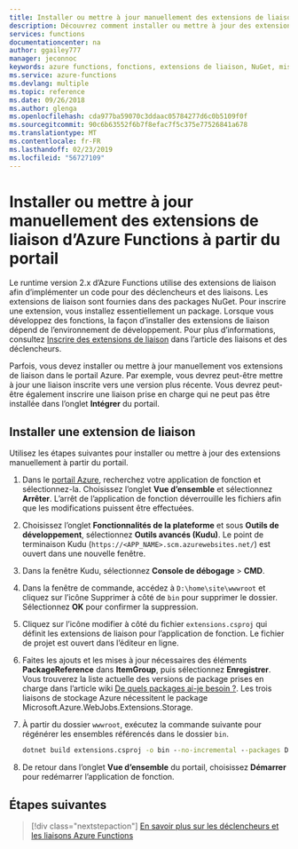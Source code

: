 ```yaml
---
title: Installer ou mettre à jour manuellement des extensions de liaison d’Azure Functions
description: Découvrez comment installer ou mettre à jour des extensions de liaison d’Azure Functions pour les applications de fonction déployées.
services: functions
documentationcenter: na
author: ggailey777
manager: jeconnoc
keywords: azure functions, fonctions, extensions de liaison, NuGet, mises à jour
ms.service: azure-functions
ms.devlang: multiple
ms.topic: reference
ms.date: 09/26/2018
ms.author: glenga
ms.openlocfilehash: cda977ba59070c3ddaac05784277d6c0b5109f0f
ms.sourcegitcommit: 90c6b63552f6b7f8efac7f5c375e77526841a678
ms.translationtype: MT
ms.contentlocale: fr-FR
ms.lasthandoff: 02/23/2019
ms.locfileid: "56727109"
---
```

# <a name="manually-install-or-update-azure-functions-binding-extensions-from-the-portal"></a>Installer ou mettre à jour manuellement des extensions de liaison d’Azure Functions à partir du portail

Le runtime version 2.x d’Azure Functions utilise des extensions de liaison afin d’implémenter un code pour des déclencheurs et des liaisons. Les extensions de liaison sont fournies dans des packages NuGet. Pour inscrire une extension, vous installez essentiellement un package. Lorsque vous développez des fonctions, la façon d’installer des extensions de liaison dépend de l’environnement de développement. Pour plus d’informations, consultez [Inscrire des extensions de liaison](./functions-bindings-register.md) dans l’article des liaisons et des déclencheurs.

Parfois, vous devez installer ou mettre à jour manuellement vos extensions de liaison dans le portail Azure. Par exemple, vous devrez peut-être mettre à jour une liaison inscrite vers une version plus récente. Vous devrez peut-être également inscrire une liaison prise en charge qui ne peut pas être installée dans l’onglet **Intégrer** du portail.

## <a name="install-a-binding-extension"></a>Installer une extension de liaison

Utilisez les étapes suivantes pour installer ou mettre à jour des extensions manuellement à partir du portail.

1. Dans le [portail Azure](https://portal.azure.com), recherchez votre application de fonction et sélectionnez-la. Choisissez l’onglet **Vue d’ensemble** et sélectionnez **Arrêter**.  L’arrêt de l’application de fonction déverrouille les fichiers afin que les modifications puissent être effectuées.

1. Choisissez l’onglet **Fonctionnalités de la plateforme** et sous **Outils de développement**, sélectionnez **Outils avancés (Kudu)**. Le point de terminaison Kudu (`https://<APP_NAME>.scm.azurewebsites.net/`) est ouvert dans une nouvelle fenêtre.

1. Dans la fenêtre Kudu, sélectionnez **Console de débogage** > **CMD**.  

1. Dans la fenêtre de commande, accédez à `D:\home\site\wwwroot` et cliquez sur l’icône Supprimer à côté de `bin` pour supprimer le dossier. Sélectionnez **OK** pour confirmer la suppression.

1. Cliquez sur l’icône modifier à côté du fichier `extensions.csproj` qui définit les extensions de liaison pour l’application de fonction. Le fichier de projet est ouvert dans l’éditeur en ligne.

1. Faites les ajouts et les mises à jour nécessaires des éléments **PackageReference** dans **ItemGroup**, puis sélectionnez **Enregistrer**. Vous trouverez la liste actuelle des versions de package prises en charge dans l’article wiki [De quels packages ai-je besoin ?](https://github.com/Azure/azure-functions-host/wiki/Updating-your-function-app-extensions#what-nuget-packages-do-i-need). Les trois liaisons de stockage Azure nécessitent le package Microsoft.Azure.WebJobs.Extensions.Storage.

1. À partir du dossier `wwwroot`, exécutez la commande suivante pour régénérer les ensembles référencés dans le dossier `bin`.

    ```cmd
    dotnet build extensions.csproj -o bin --no-incremental --packages D:\home\.nuget
    ```

1. De retour dans l’onglet **Vue d’ensemble** du portail, choisissez **Démarrer** pour redémarrer l’application de fonction.

## <a name="next-steps"></a>Étapes suivantes

> [!div class="nextstepaction"]
> [En savoir plus sur les déclencheurs et les liaisons Azure Functions](functions-triggers-bindings.md)
